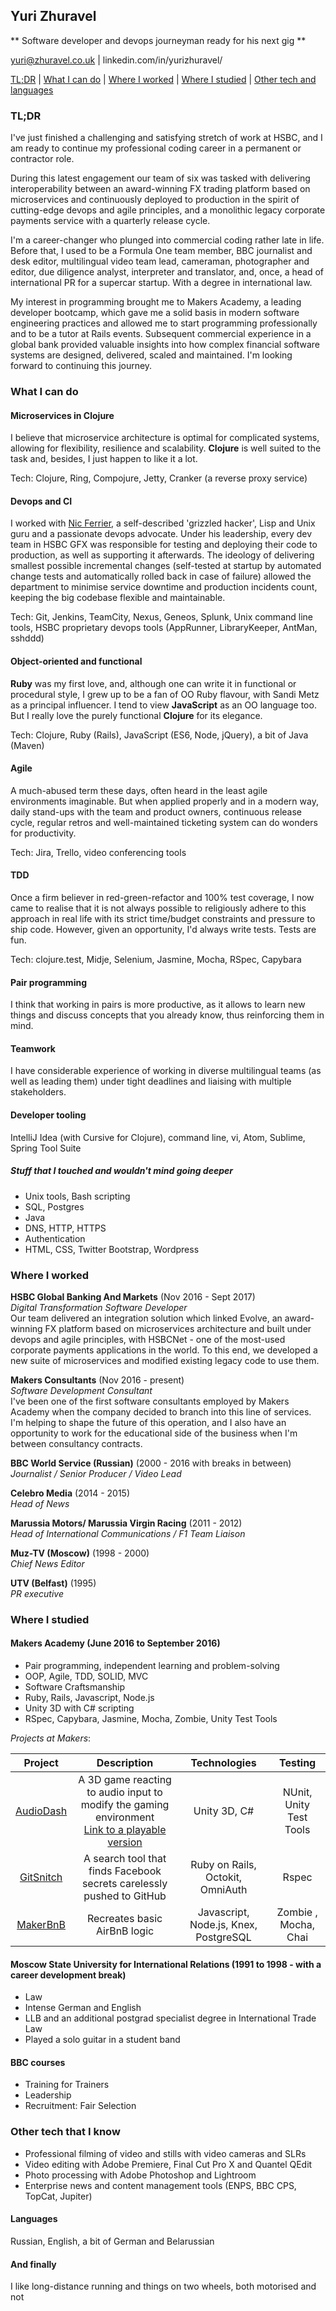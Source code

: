 ## Yuri Zhuravel

** Software developer and devops journeyman ready for his next gig **

yuri@zhuravel.co.uk | linkedin.com/in/yurizhuravel/

[TL;DR](#intro) | [What I can do](#attributes) | [Where I worked](#jobs) | [Where I studied](#education) | [Other tech and languages](#extra)

### <a name="intro">TL;DR</a>

I've just finished a challenging and satisfying stretch of work at HSBC, and I am ready to continue my professional coding career in a permanent or contractor role.

During this latest engagement our team of six was tasked with delivering interoperability between an award-winning FX trading platform based on microservices and continuously deployed to production in the spirit of cutting-edge devops and agile principles, and a monolithic legacy corporate payments service with a quarterly release cycle.  

I'm a career-changer who plunged into commercial coding rather late in life. Before that, I used to be a Formula One team member, BBC journalist and desk editor, multilingual video team lead, cameraman, photographer and editor, due diligence analyst, interpreter and translator, and, once, a head of international PR for a supercar startup. With a degree in international law.

My interest in programming brought me to Makers Academy, a leading developer bootcamp, which gave me a solid basis in modern software engineering practices and allowed me to start programming professionally and to be a tutor at Rails events. Subsequent commercial experience in a global bank provided valuable insights into how complex financial software systems are designed, delivered, scaled and maintained. I'm looking forward to continuing this journey.

### <a name="attributes">What I can do</a>

#### Microservices in Clojure

I believe that microservice architecture is optimal for complicated systems, allowing for flexibility, resilience and scalability. **Clojure** is well suited to the task and, besides, I just happen to like it a lot.

Tech: Clojure, Ring, Compojure, Jetty, Cranker (a reverse proxy service)

#### Devops and CI

I worked with [Nic Ferrier](http://nic.ferrier.me.uk/), a self-described 'grizzled hacker', Lisp and Unix guru and a passionate devops advocate. Under his leadership, every dev team in HSBC GFX was responsible for testing and deploying their code to production, as well as supporting it afterwards. The ideology of delivering smallest possible incremental changes (self-tested at startup by automated change tests and automatically rolled back in case of failure) allowed the department to minimise service downtime and production incidents count, keeping the big codebase flexible and maintainable.

Tech: Git, Jenkins, TeamCity, Nexus, Geneos, Splunk, Unix command line tools, HSBC proprietary devops tools (AppRunner, LibraryKeeper, AntMan, sshddd)

#### Object-oriented and functional

**Ruby** was my first love, and, although one can write it in functional or procedural style, I grew up to be a fan of OO Ruby flavour, with Sandi Metz as a principal influencer. I tend to view **JavaScript** as an OO language too. But I really love the purely functional **Clojure** for its elegance.

Tech: Clojure, Ruby (Rails), JavaScript (ES6, Node, jQuery), a bit of Java (Maven)

#### Agile

A much-abused term these days, often heard in the least agile environments imaginable. But when applied properly and in a modern way, daily stand-ups with the team and product owners, continuous release cycle, regular retros and well-maintained ticketing system can do wonders for productivity.

Tech: Jira, Trello, video conferencing tools

#### TDD

Once a firm believer in red-green-refactor and 100% test coverage, I now came to realise that it is not always possible to religiously adhere to this approach in real life with its strict time/budget constraints and pressure to ship code. However, given an opportunity, I'd always write tests. Tests are fun.

Tech: clojure.test, Midje, Selenium, Jasmine, Mocha, RSpec, Capybara

#### Pair programming

I think that working in pairs is more productive, as it allows to learn new things and discuss concepts that you already know, thus reinforcing them in mind.

#### Teamwork

I have considerable experience of working in diverse multilingual teams (as well as leading them) under tight deadlines and liaising with multiple stakeholders.

#### Developer tooling

IntelliJ Idea (with Cursive for Clojure), command line, vi, Atom, Sublime, Spring Tool Suite

##### Stuff that I touched and wouldn't mind going deeper

- Unix tools, Bash scripting
- SQL, Postgres
- Java
- DNS, HTTP, HTTPS
- Authentication
- HTML, CSS, Twitter Bootstrap, Wordpress

### <a name="jobs">Where I worked</a>

**HSBC Global Banking And Markets** (Nov 2016 - Sept 2017)<br>
*Digital Transformation Software Developer*<br>
Our team delivered an integration solution which linked Evolve, an award-winning FX platform based on microservices architecture and built under devops and agile principles, with HSBCNet - one of the most-used corporate payments applications in the world. To this end, we developed a new suite of microservices and modified existing legacy code to use them.

**Makers Consultants** (Nov 2016 - present)<br>
*Software Development Consultant*<br>
I've been one of the first software consultants employed by Makers Academy when the company decided to branch into this line of services. I'm helping to shape the future of this operation, and I also have an opportunity to work for the educational side of the business when I'm between consultancy contracts.

**BBC World Service (Russian)** (2000 - 2016 with breaks in between)    
*Journalist / Senior Producer / Video Lead*

**Celebro Media** (2014 - 2015)   
*Head of News*

**Marussia Motors/ Marussia Virgin Racing** (2011 - 2012)    
*Head of International Communications / F1 Team Liaison*  

**Muz-TV (Moscow)** (1998 - 2000)   
*Chief News Editor*

**UTV (Belfast)** (1995)   
*PR executive*

### <a name="education">Where I studied</a>

#### Makers Academy (June 2016 to September 2016)

- Pair programming, independent learning and problem-solving
- OOP, Agile, TDD, SOLID, MVC
- Software Craftsmanship
- Ruby, Rails, Javascript, Node.js
- Unity 3D with C# scripting
- RSpec, Capybara, Jasmine, Mocha, Zombie, Unity Test Tools

*Projects at Makers*:

|  Project      | Description          | Technologies| Testing |
| :-------------:|:-------------:|:-----:|:--:|
| [AudioDash](https://github.com/yurizhuravel/audiodash)   | A 3D game reacting to audio input to modify the gaming environment <br>[Link to a playable version](http://www.newgrounds.com/portal/view/681537)| Unity 3D, C#| NUnit, Unity Test Tools|
| [GitSnitch](https://github.com/yurizhuravel/gitsnitch)     | A search tool that finds Facebook secrets carelessly pushed to GitHub | Ruby on Rails, Octokit, OmniAuth | Rspec |
| [MakerBnB](https://github.com/yurizhuravel/makers_bnb)     | Recreates basic AirBnB logic | Javascript, Node.js, Knex, PostgreSQL |Zombie , Mocha, Chai|

#### Moscow State University for International Relations (1991 to 1998 - with a career development break)

- Law
- Intense German and English
- LLB and an additional postgrad specialist degree in International Trade Law
- Played a solo guitar in a student band

#### BBC courses

- Training for Trainers
- Leadership
- Recruitment: Fair Selection

### <a name="extra">Other tech that I know</a>

- Professional filming of video and stills with video cameras and SLRs
- Video editing with Adobe Premiere, Final Cut Pro X and Quantel QEdit
- Photo processing with Adobe Photoshop and Lightroom
- Enterprise news and content management tools (ENPS, BBC CPS, TopCat, Jupiter)

#### Languages

Russian, English, a bit of German and Belarussian

#### And finally

I like long-distance running and things on two wheels, both motorised and not
